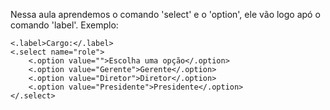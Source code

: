 <p>Nessa aula aprendemos o comando 'select' e o 'option', ele vão logo apó o comando 'label'. Exemplo:</p>

    <.label>Cargo:</.label>
    <.select name="role">
        <.option value="">Escolha uma opção</.option>
        <.option value="Gerente">Gerente</.option>
        <.option value="Diretor">Diretor</.option>
        <.option value="Presidente">Presidente</.option>
    </.select>